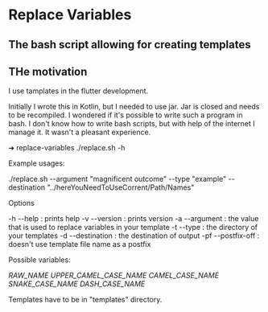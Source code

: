 # Replace Variables

## The bash script allowing for creating templates

## THe motivation 

I use tamplates in the flutter development.

Initially I wrote this in Kotlin, but I needed to use jar. Jar is closed and needs to be recompiled. I wondered if it's possible to write such a program in bash. I don't know how to write bash scripts, but with help of the internet I manage it. It wasn't a pleasant experience.

➜  replace-variables ./replace.sh -h

Example usages:

./replace.sh --argument "magnificent outcome" --type "example" --destination "../hereYouNeedToUseCorrent/Path/Names"

Options

-h --help : prints help
-v --version : prints version
-a --argument : the value that is used to replace variables in your template
-t --type : the directory of your templates
-d --destination : the destination of output
-pf --postfix-off : doesn't use template file name as a postfix

Possible variables:

_RAW_NAME_
_UPPER_CAMEL_CASE_NAME_
_CAMEL_CASE_NAME_
_SNAKE_CASE_NAME_
_DASH_CASE_NAME_

Templates have to be in "templates" directory.
